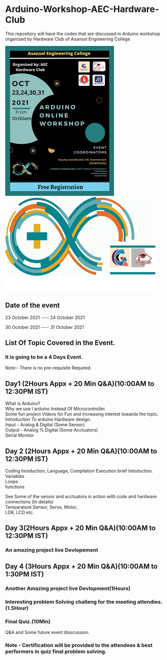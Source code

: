 # Arduino-Workshop-AEC-Hardware-Club
This repository will have the codes that are discussed in Arduino workshop organized by Hardware Club of Asansol Engineering College 

![alt text](https://github.com/kamran-hassan/Arduino-Workshop-Hardware-Club/blob/main/poster1.png?raw=true)
![alt text](https://raw.githubusercontent.com/kamran-hassan/Arduino-Workshop-Hardware-Club/main/lgo.jpg)
## Date of the event
23 October 2021          ----               24 October 2021

30 October 2021          ----               31 October 2021
## List Of Topic Covered in the Event.

### It is going to be a 4 Days Event.
  Note:- There is no pre-requisite Required.
  ## Day1 (2Hours Appx + 20 Min Q&A)(10:00AM to 12:30PM IST)
   
   What is Arduino? <br>
   Why we use I arduino Instead Of Microcontroller. <br>
   Some fun project Videos for Fun and increasing interest towards the topic. <br>
   Introduction To arduino Hardware design. <br>
   Input - Analog & Digital   (Some Sensor) <br>
   Output - Analog % Digital  (Some Acctuators)<br> 
   Serial Monitor <br>
   
   ## Day 2 (2Hours Appx + 20 Min Q&A)(10:00AM to 12:30PM IST)
   
   Coding Inroduction, Language, Compilation Execution brief Intoduction. <br>
   Variables <br>
   Loops <br>
   functions  <br>
   
   See Some of the sensor and acctuators in action with code and hardware connections (In details)  <br>
   Temparature Sensor,                 Servo,          Motor,       <br>
   LDR,                                LCD  etc.
   
   ## Day 3(2Hours Appx + 20 Min Q&A)(10:00AM to 12:30PM IST)  <br>
  
   ### An amazing project live Devlopement <br>
   
   ## Day 4 (3Hours Appx + 20 Min Q&A)(10:00AM to 1:30PM IST)  <br>
   
   ### Another Amazing project live Devlopment(1Hours)  <br>
   
   ### Interesting problem Solving challeng for the meeting attendies.(1.5Hour)  <br>
   ### Final Quiz.(10Min)  <br>
   Q&A and Some future event disscussion.   <br>
   
   ### Note - Certification will be provided to the attendees & best performers in quiz final problem solving.

